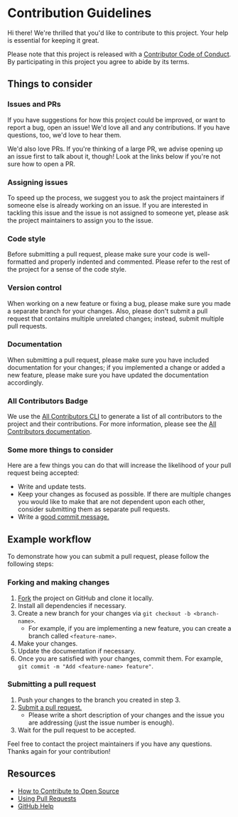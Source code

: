 # Contribution Guidelines

[fork]: /fork
[pr]: /compare
[code-of-conduct]: CODE_OF_CONDUCT.md

Hi there! We're thrilled that you'd like to contribute to this project. Your help is essential for keeping it great.

Please note that this project is released with a [Contributor Code of Conduct][code-of-conduct]. By participating in this project you agree to abide by its terms.

## Things to consider

### Issues and PRs

If you have suggestions for how this project could be improved, or want to report a bug, open an issue! We'd love all and any contributions. If you have questions, too, we'd love to hear them.

We'd also love PRs. If you're thinking of a large PR, we advise opening up an issue first to talk about it, though! Look at the links below if you're not sure how to open a PR.

### Assigning issues

To speed up the process, we suggest you to ask the project maintainers if someone else is already working on an issue. If you are interested in tackling this issue and the issue is not assigned to someone yet, please ask the project maintainers to assign you to the issue.

### Code style

Before submitting a pull request, please make sure your code is well-formatted and properly indented and commented. Please refer to the rest of the project for a sense of the code style.

### Version control

When working on a new feature or fixing a bug, please make sure you made a separate branch for your changes. Also, please don't submit a pull request that contains multiple unrelated changes; instead, submit multiple pull requests.

### Documentation

When submitting a pull request, please make sure you have included documentation for your changes; if you implemented a change or added a new feature, please make sure you have updated the documentation accordingly.

### All Contributors Badge

We use the [All Contributors CLI](https://allcontributors.org/docs/en/cli/usage) to generate a list of all contributors to the project and their contributions. For more information, please see the [All Contributors documentation](https://allcontributors.org/docs/en/).

### Some more things to consider

Here are a few things you can do that will increase the likelihood of your pull request being accepted:

- Write and update tests.
- Keep your changes as focused as possible. If there are multiple changes you would like to make that are not dependent upon each other, consider submitting them as separate pull requests.
- Write a [good commit message.](http://tbaggery.com/2008/04/19/a-note-about-git-commit-messages.html)

## Example workflow

To demonstrate how you can submit a pull request, please follow the following steps:

### Forking and making changes

1. [Fork][fork] the project on GitHub and clone it locally.
2. Install all dependencies if necessary.
3. Create a new branch for your changes via `git checkout -b <branch-name>`.
   - For example, if you are implementing a new feature, you can create a branch called `<feature-name>`.
4. Make your changes.
5. Update the documentation if necessary.
6. Once you are satisfied with your changes, commit them. For example, `git commit -m "Add <feature-name> feature"`.

### Submitting a pull request

1. Push your changes to the branch you created in step 3.
2. [Submit a pull request.][pr]
   - Please write a short description of your changes and the issue you are addressing (just the issue number is enough).
3. Wait for the pull request to be accepted.

Feel free to contact the project maintainers if you have any questions. Thanks again for your contribution!

## Resources

- [How to Contribute to Open Source](https://opensource.guide/how-to-contribute/)
- [Using Pull Requests](https://help.github.com/articles/about-pull-requests/)
- [GitHub Help](https://help.github.com)
